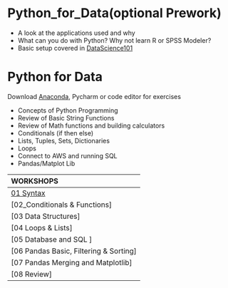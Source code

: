 # Python_for_Data(optional Prework)
* A look at the applications used and why
* What can you do with Python? Why not learn R or SPSS Modeler?
* Basic setup covered in [DataScience101](https://github.com/Morrisdata/DataScience101)

# Python for Data
Download [Anaconda](https://www.continuum.io/downloads), Pycharm or code editor for exercises
* Concepts of Python Programming
* Review of Basic String Functions
* Review of Math functions and building calculators
* Conditionals (if then else)
* Lists, Tuples, Sets, Dictionaries
* Loops
* Connect to AWS and running SQL
* Pandas/Matplot Lib


|WORKSHOPS|
|:-------|
|[01 Syntax](https://github.com/Morrisdata/Python_for_Data/blob/master/01_Py4D_syntax.py)|
|[02_Conditionals & Functions]|
|[03 Data Structures]|
|[04 Loops & Lists]|
|[05 Database and SQL  ]|
|[06 Pandas Basic, Filtering & Sorting]|
|[07 Pandas Merging and Matplotlib]|
|[08 Review]|
